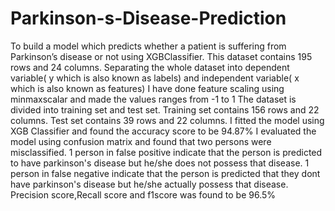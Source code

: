 # Parkinson-s-Disease-Prediction
To build a model which predicts whether a patient is suffering from Parkinson’s disease or not using XGBClassifier.
This dataset contains 195 rows and 24 columns.
Separating the whole dataset into dependent variable( y which is also known as labels) and independent variable( x which is also known as features) 
I have done feature scaling using minmaxscalar and made the values ranges from -1 to 1
The dataset is divided into training set and test set.
Training set contains 156 rows and 22 columns.
Test set contains 39 rows and 22 columns.
I fitted the model using XGB Classifier and found the accuracy score to be 94.87%
I evaluated the model using confusion matrix and found that two persons were misclassified.
1 person in false positive indicate that the person is predicted to have parkinson's disease but he/she does not possess that disease.
1 person in false negative indicate that the person is predicted that they dont have parkinson's disease but he/she actually possess that disease.
Precision score,Recall score and f1score was found to be 96.5%
